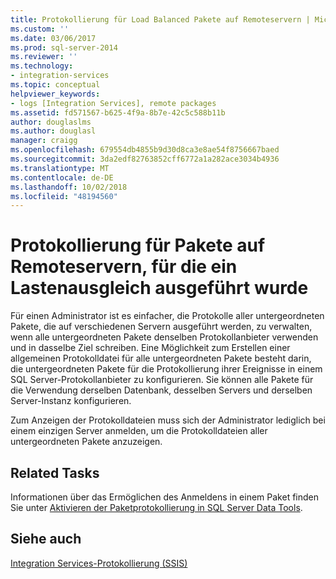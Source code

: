 ```yaml
---
title: Protokollierung für Load Balanced Pakete auf Remoteservern | Microsoft-Dokumentation
ms.custom: ''
ms.date: 03/06/2017
ms.prod: sql-server-2014
ms.reviewer: ''
ms.technology:
- integration-services
ms.topic: conceptual
helpviewer_keywords:
- logs [Integration Services], remote packages
ms.assetid: fd571567-b625-4f9a-8b7e-42c5c588b11b
author: douglaslms
ms.author: douglasl
manager: craigg
ms.openlocfilehash: 679554db4855b9d30d8ca3e8ae54f8756667baed
ms.sourcegitcommit: 3da2edf82763852cff6772a1a282ace3034b4936
ms.translationtype: MT
ms.contentlocale: de-DE
ms.lasthandoff: 10/02/2018
ms.locfileid: "48194560"
---
```

# <a name="logging-for-load-balanced-packages-on-remote-servers"></a>Protokollierung für Pakete auf Remoteservern, für die ein Lastenausgleich ausgeführt wurde
  Für einen Administrator ist es einfacher, die Protokolle aller untergeordneten Pakete, die auf verschiedenen Servern ausgeführt werden, zu verwalten, wenn alle untergeordneten Pakete denselben Protokollanbieter verwenden und in dasselbe Ziel schreiben. Eine Möglichkeit zum Erstellen einer allgemeinen Protokolldatei für alle untergeordneten Pakete besteht darin, die untergeordneten Pakete für die Protokollierung ihrer Ereignisse in einem SQL Server-Protokollanbieter zu konfigurieren. Sie können alle Pakete für die Verwendung derselben Datenbank, desselben Servers und derselben Server-Instanz konfigurieren.  
  
 Zum Anzeigen der Protokolldateien muss sich der Administrator lediglich bei einem einzigen Server anmelden, um die Protokolldateien aller untergeordneten Pakete anzuzeigen.  
  
## <a name="related-tasks"></a>Related Tasks  
 Informationen über das Ermöglichen des Anmeldens in einem Paket finden Sie unter [Aktivieren der Paketprotokollierung in SQL Server Data Tools](../../2014/integration-services/enable-package-logging-in-sql-server-data-tools.md).  
  
## <a name="see-also"></a>Siehe auch  
 [Integration Services-Protokollierung &#40;SSIS&#41;](performance/integration-services-ssis-logging.md)  
  
  
